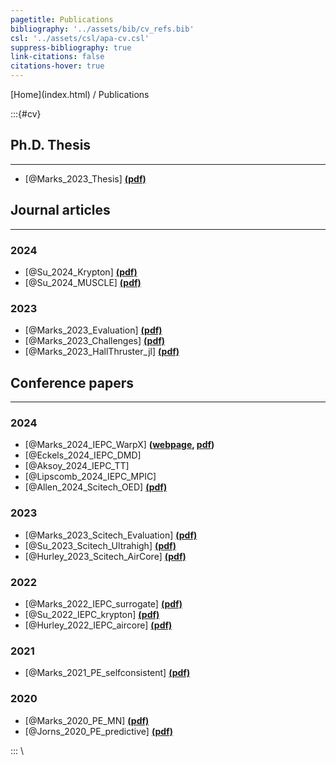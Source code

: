```yaml
---
pagetitle: Publications
bibliography: '../assets/bib/cv_refs.bib'
csl: '../assets/csl/apa-cv.csl'
suppress-bibliography: true
link-citations: false
citations-hover: true
---
```


<div class="navbar">
[Home](index.html) / Publications
</div>

:::{#cv}

## Ph.D. Thesis

---

- [@Marks_2023_Thesis] **[(pdf)](files/marks_phd_thesis_2023.pdf)**

## Journal articles

---

### 2024

- [@Su_2024_Krypton] **[(pdf)](files/su_et_al_psst_2024_krypton.pdf)**
- [@Su_2024_MUSCLE] **[(pdf)](files/su_et_al_aiaa_2024_muscle.pdf)**

### 2023

- [@Marks_2023_Evaluation] **[(pdf)](files/marks_jorns_2023_joap_evaluation.pdf)**
- [@Marks_2023_Challenges] **[(pdf)](files/marks_jorns_2023_psst_challenges.pdf)**
- [@Marks_2023_HallThruster_jl] **[(pdf)](files/marks_schedler_jorns_2023_hallthruster_jl.pdf)**

## Conference papers

---

### 2024

- [@Marks_2024_IEPC_WarpX] **([webpage](content/iepc-2024.html), [pdf](files/Marks_T_IEPC_2024_WarpX.pdf))**
- [@Eckels_2024_IEPC_DMD]
- [@Aksoy_2024_IEPC_TT]
- [@Lipscomb_2024_IEPC_MPIC]
- [@Allen_2024_Scitech_OED] **[(pdf)](https://pepl.engin.umich.edu/pdf/AIAA_2024_allen-et-al.pdf)**

### 2023

- [@Marks_2023_Scitech_Evaluation] **[(pdf)](files/marks_2023_scitech_evalation.pdf)**
- [@Su_2023_Scitech_Ultrahigh] **[(pdf)](files/su_2023_scitech_ultrahigh.pdf)**
- [@Hurley_2023_Scitech_AirCore] **[(pdf)](https://pepl.engin.umich.edu/pdf/SciTech_2023_Hurley.pdf)**

### 2022

- [@Marks_2022_IEPC_surrogate] **[(pdf)](files/marks_2022_iepc_surrogate.pdf)**
- [@Su_2022_IEPC_krypton] **[(pdf)](https://pepl.engin.umich.edu/pdf/IEPC-2022-Su.pdf)**
- [@Hurley_2022_IEPC_aircore] **[(pdf)](https://pepl.engin.umich.edu/pdf/IEPC-2022-Hurley.pdf)**

### 2021

- [@Marks_2021_PE_selfconsistent]  **[(pdf)](files/marks_2021_pe_selfconsistent.pdf)**

### 2020

- [@Marks_2020_PE_MN] **[(pdf)](files/marks_2020_pe_mn.pdf)**
- [@Jorns_2020_PE_predictive] **[(pdf)](files/jorns_2020_pe_predictive.pdf)**

:::
\
